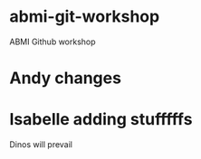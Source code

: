 # abmi-git-workshop
ABMI Github workshop

# Andy changes
# Isabelle adding stufffffs
Dinos will prevail